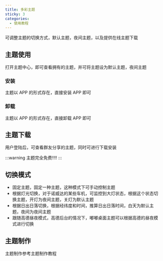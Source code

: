 ```yaml
---
title: 多彩主题
sticky: 3
categories:
  - 使用教程
---
```


可调整主题的切换方式，默认主题，夜间主题，以及提供在线主题下载

<!-- more -->

## 主题使用

打开主题中心，即可查看拥有的主题，并可将主题设为默认主题，夜间主题

### 安装

主题以 APP 的形式存在，直接安装 APP 即可

### 卸载

主题以 APP 的形式存在，直接卸载 APP 即可

## 主题下载

用户登陆后，可查看群友分享的主题，同时可进行下载安装

:::warning
主题完全免费!!!!
:::

## 切换模式

- 固定主题，固定一种主题，这种模式下可手动控制主题
- 根据灯光切换，对于诺威达的某些车机，可监控到大灯状态，根据这个状态切换主题，开灯为夜间主题，关灯为默认主题
- 根据日出日落切换，根据经纬度和时间，推算日出日落时间，白天为默认主题，夜间为夜间主题
- 跟随高德昼夜模式，高德后台的情况下，嘟嘟桌面主题可以根据高德的昼夜模式进行切换

## 主题制作

主题制作参考主题制作教程
